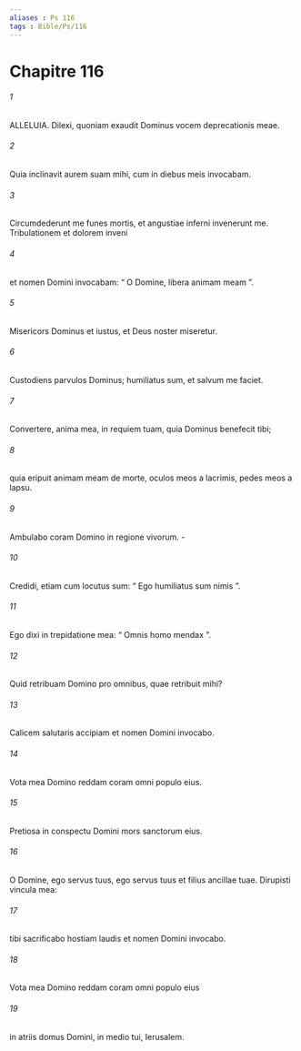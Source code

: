 ```yaml
---
aliases : Ps 116
tags : Bible/Ps/116
---
```


# Chapitre 116

###### 1
ALLELUIA. Dilexi, quoniam exaudit Dominus vocem deprecationis meae.
###### 2
Quia inclinavit aurem suam mihi, cum in diebus meis invocabam.
###### 3
Circumdederunt me funes mortis, et angustiae inferni invenerunt me. Tribulationem et dolorem inveni
###### 4
et nomen Domini invocabam: “ O Domine, libera animam meam ”.
###### 5
Misericors Dominus et iustus, et Deus noster miseretur.
###### 6
Custodiens parvulos Dominus; humiliatus sum, et salvum me faciet.
###### 7
Convertere, anima mea, in requiem tuam, quia Dominus benefecit tibi;
###### 8
quia eripuit animam meam de morte, oculos meos a lacrimis, pedes meos a lapsu.
###### 9
Ambulabo coram Domino in regione vivorum. -
###### 10
Credidi, etiam cum locutus sum: “ Ego humiliatus sum nimis ”.
###### 11
Ego dixi in trepidatione mea: “ Omnis homo mendax ”.
###### 12
Quid retribuam Domino pro omnibus, quae retribuit mihi?
###### 13
Calicem salutaris accipiam et nomen Domini invocabo.
###### 14
Vota mea Domino reddam coram omni populo eius.
###### 15
Pretiosa in conspectu Domini mors sanctorum eius.
###### 16
O Domine, ego servus tuus, ego servus tuus et filius ancillae tuae. Dirupisti vincula mea:
###### 17
tibi sacrificabo hostiam laudis et nomen Domini invocabo.
###### 18
Vota mea Domino reddam coram omni populo eius
###### 19
in atriis domus Domini, in medio tui, Ierusalem.
